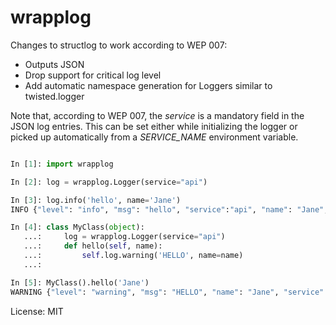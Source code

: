 wrapplog
========

Changes to structlog to work according to WEP 007:

* Outputs JSON
* Drop support for critical log level
* Add automatic namespace generation for Loggers similar to twisted.logger

Note that, according to WEP 007, the *service* is a mandatory field in the JSON log entries.
This can be set either while initializing the logger or picked up automatically from a *SERVICE_NAME* environment variable.

```python

In [1]: import wrapplog

In [2]: log = wrapplog.Logger(service="api")

In [3]: log.info('hello', name='Jane')
INFO {"level": "info", "msg": "hello", "service":"api", "name": "Jane", "namespace": "__main__"}

In [4]: class MyClass(object):
   ...:     log = wrapplog.Logger(service="api")
   ...:     def hello(self, name):
   ...:         self.log.warning('HELLO', name=name)
   ...:

In [5]: MyClass().hello('Jane')
WARNING {"level": "warning", "msg": "HELLO", "name": "Jane", "service": "api", "namespace": "__main__.MyClass"}

```

License: MIT
